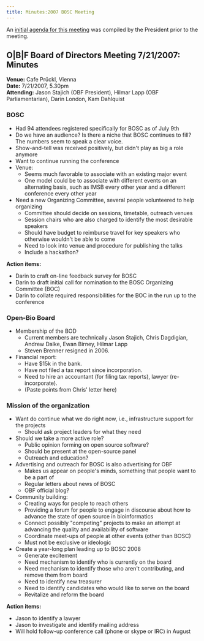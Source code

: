 ```yaml
---
title: Minutes:2007 BOSC Meeting
---
```


An [initial agenda for this
meeting](2007_BoardMeeting_Agenda "wikilink") was compiled by the
President prior to the meeting.

O|B|F Board of Directors Meeting 7/21/2007: Minutes
---------------------------------------------------

**Venue:** Cafe Prückl, Vienna  
**Date:** 7/21/2007, 5.30pm  
**Attending:** Jason Stajich (OBF President), Hilmar Lapp (OBF
Parliamentarian), Darin London, Kam Dahlquist

### BOSC

-   Had 94 attendees registered specifically for BOSC as of July 9th
-   Do we have an audience? Is there a niche that BOSC continues to
    fill? The numbers seem to speak a clear voice.
-   Show-and-tell was received positively, but didn't play as big a role
    anymore
-   Want to continue running the conference
-   Venue:
    -   Seems much favorable to associate with an existing major event
    -   One model could be to associate with different events on an
        alternating basis, such as IMSB every other year and a different
        conference every other year
-   Need a new Organizing Committee, several people volunteered to help
    organizing
    -   Committee should decide on sessions, timetable, outreach venues
    -   Session chairs who are also charged to identify the most
        desirable speakers
    -   Should have budget to reimburse travel for key speakers who
        otherwise wouldn't be able to come
    -   Need to look into venue and procedure for publishing the talks
    -   Include a hackathon?

**Action items:**

-   Darin to craft on-line feedback survey for BOSC
-   Darin to draft initial call for nomination to the BOSC Organizing
    Committee (BOC)
-   Darin to collate required responsibilities for the BOC in the run up
    to the conference

### Open-Bio Board

-   Membership of the BOD
    -   Current members are technically Jason Stajich, Chris Dagdigian,
        Andrew Dalke, Ewan Birney, Hilmar Lapp
    -   Steven Brenner resigned in 2006.
-   Financial report:
    -   Have $15k in the bank.
    -   Have not filed a tax report since incorporation.
    -   Need to hire an accountant (for filing tax reports),
        lawyer (re-incorporate).
    -   (Paste points from Chris' letter here)

### Mission of the organization

-   Want do continue what we do right now, i.e., infrastructure support
    for the projects
    -   Should ask project leaders for what they need
-   Should we take a more active role?
    -   Public opinion forming on open source software?
    -   Should be present at the open-source panel
    -   Outreach and education?
-   Advertising and outreach for BOSC is also advertising for OBF
    -   Makes us appear on people's minds, something that people want to
        be a part of
    -   Regular letters about news of BOSC
    -   OBF official blog?
-   Community building:
    -   Creating ways for people to reach others
    -   Providing a forum for people to engage in discourse about how to
        advance the state of open source in bioinformatics
    -   Connect possibly "competing" projects to make an attempt at
        advancing the quality and availability of software
    -   Coordinate meet-ups of people at other events (other than BOSC)
    -   Must not be exclusive or ideologic
-   Create a year-long plan leading up to BOSC 2008
    -   Generate excitement
    -   Need mechanism to identify who is currently on the board
    -   Need mechanism to identify those who aren't contributing, and
        remove them from board
    -   Need to identify new treasurer
    -   Need to identify candidates who would like to serve on the board
    -   Revitalize and reform the board

**Action items:**

-   Jason to identify a lawyer
-   Jason to investigate and identify mailing address
-   Will hold follow-up conference call (phone or skype or IRC) in
    August

